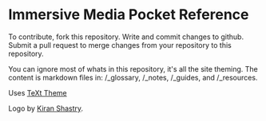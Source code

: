 # Immersive Media Pocket Reference

To contribute, fork this repository. Write and commit changes to github. Submit a pull request to merge changes from your repository to this repository.

You can ignore most of whats in this repository, it's all the site theming. The content is markdown files in: /_glossary, /_notes, /_guides, and /_resources. 

Uses [TeXt Theme](https://github.com/kitian616/jekyll-TeXt-theme)

Logo by [Kiran Shastry](https://thenounproject.com/term/image/2338857).

